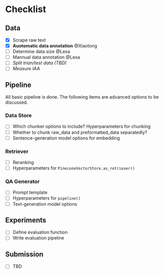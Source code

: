 # Checklist

## Data

* [X]  Scrape raw text
* [X]  **Auotomatic data annotation** @Xiaotong
* [ ]  Determine data size @Lexa
* [ ]  Mannual data annotation @Lexa
* [ ]  *Split trian/test data (TBD)*
* [ ]  *Measure IAA*

## Pipeline

All basic pipeline is done. The following items are advanced options to be discussed.

### Data Store

* [ ]  Which chunker options to include? Hyperparameters for chunking
* [ ]  Whether to chunk raw_data and preformatted_data separatedly?
* [ ]  Sentence-generation model options for embedding

### Retriever

* [ ]  Reranking
* [ ]  Hyperparameters for `PineconeVectorStore.as_retriever()`

### QA Generator

* [ ]  Prompt template
* [ ]  Hyperparameters for `pipeline()`
* [ ]  Text-generation model options

## Experiments

* [ ]  Define evaluation function
* [ ]  Write evaluation pipeline

## Submission

* [ ]  TBD
